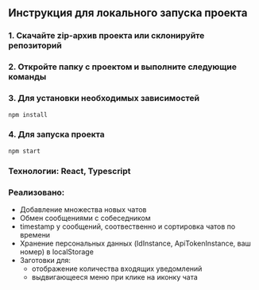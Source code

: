 ## Инструкция для локального запуска проекта


### 1. Скачайте zip-архив проекта или склонируйте репозиторий
### 2. Откройте папку с проектом и выполните следующие команды
### 3. Для установки необходимых зависимостей
````
npm install
````
### 4. Для запуска проекта
````
npm start
````

### Технологии: React, Typescript

### Реализовано:
  - Добавление множества новых чатов
  - Обмен сообщениями с собеседником
  - timestamp у сообщений, соотвественно и сортировка чатов по времени
  - Хранение персональных данных (IdInstance, ApiTokenInstance, ваш номер) в localStorage
  - Заготовки для:
    - отображение количества входящих уведомлений
    - выдвигающееся меню при клике на иконку чата
